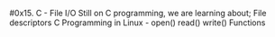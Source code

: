 #0x15. C - File I/O
Still on C programming, we are learning about;
File descriptors
C Programming in Linux - open() read() write() Functions
